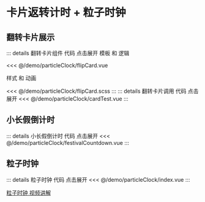 # 卡片返转计时 + 粒子时钟

<script setup>
import demo from "./index.vue"
import cardTest from "./cardTest.vue"
import festivalCountdown from "./festivalCountdown.vue"

</script>

## 翻转卡片展示

<cardTest/>

::: details 翻转卡片组件 代码 点击展开
模板 和 逻辑

<<< @/demo/particleClock/flipCard.vue

样式 和 动画

<<< @/demo/particleClock/flipCard.scss
:::
::: details 翻转卡片调用 代码 点击展开
<<< @/demo/particleClock/cardTest.vue
:::

## 小长假倒计时

<festivalCountdown/>

::: details 小长假倒计时 代码 点击展开
<<< @/demo/particleClock/festivalCountdown.vue
:::

## 粒子时钟

<demo></demo>

::: details 粒子时钟 代码 点击展开
<<< @/demo/particleClock/index.vue
:::

[粒子时钟 视频讲解](https://www.douyin.com/video/7238231456416402748)
